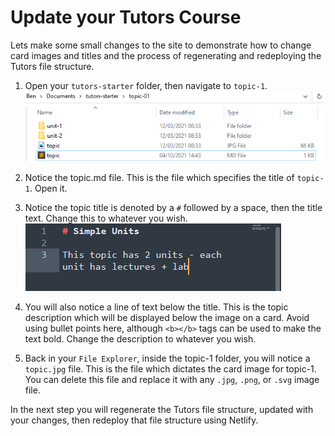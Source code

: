 # Update your Tutors Course

Lets make some small changes to the site to demonstrate how to change card images and titles and the process of regenerating and redeploying the Tutors file structure.

1. Open your `tutors-starter` folder, then navigate to `topic-1`.
    ![List](img/list.png)

2. Notice the topic.md file. This is the file which specifies the title of `topic-1`. Open it.

3. Notice the topic title is denoted by a `#` followed by a space, then the title text. Change this to whatever you wish.
    ![List](img/title.png)

4. You will also notice a line of text below the title. This is the topic description which will be displayed below the image on a card. Avoid using bullet points here, although `<b></b>` tags can be used to make the text bold. Change the description to whatever you wish.

5. Back in your `File Explorer`, inside the topic-1 folder, you will notice a `topic.jpg` file. This is the file which dictates the card image for topic-1. You can delete this file and replace it with any `.jpg`, `.png`, or `.svg` image file.

In the next step you will regenerate the Tutors file structure, updated with your changes, then redeploy that file structure using Netlify.